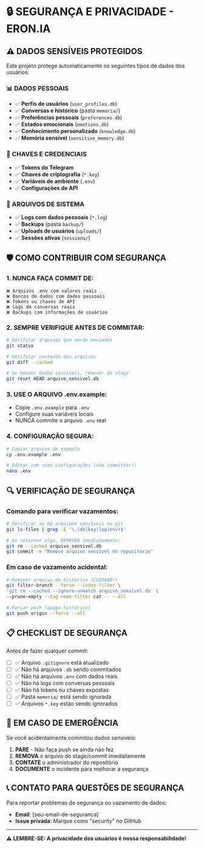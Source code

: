 # 🔒 SEGURANÇA E PRIVACIDADE - ERON.IA

## ⚠️ DADOS SENSÍVEIS PROTEGIDOS

Este projeto protege automaticamente os seguintes tipos de dados dos usuários:

### 📊 DADOS PESSOAIS
- ✅ **Perfis de usuários** (`user_profiles.db`)
- ✅ **Conversas e histórico** (pasta `memoria/`)
- ✅ **Preferências pessoais** (`preferences.db`)
- ✅ **Estados emocionais** (`emotions.db`)
- ✅ **Conhecimento personalizado** (`knowledge.db`)
- ✅ **Memória sensível** (`sensitive_memory.db`)

### 🔑 CHAVES E CREDENCIAIS
- ✅ **Tokens do Telegram** 
- ✅ **Chaves de criptografia** (`*.key`)
- ✅ **Variáveis de ambiente** (`.env`)
- ✅ **Configurações de API**

### 💾 ARQUIVOS DE SISTEMA
- ✅ **Logs com dados pessoais** (`*.log`)
- ✅ **Backups** (pasta `backup/`)
- ✅ **Uploads de usuários** (`uploads/`)
- ✅ **Sessões ativas** (`sessions/`)

## 🛡️ COMO CONTRIBUIR COM SEGURANÇA

### 1. **NUNCA FAÇA COMMIT DE:**
```
❌ Arquivos .env com valores reais
❌ Bancos de dados com dados pessoais
❌ Tokens ou chaves de API
❌ Logs de conversas reais
❌ Backups com informações de usuários
```

### 2. **SEMPRE VERIFIQUE ANTES DE COMMITAR:**
```bash
# Verificar arquivos que serão enviados
git status

# Verificar conteúdo dos arquivos
git diff --cached

# Se houver dados sensíveis, remover do stage
git reset HEAD arquivo_sensivel.db
```

### 3. **USE O ARQUIVO .env.example:**
- Copie `.env.example` para `.env`
- Configure suas variáveis locais
- NUNCA commite o arquivo `.env` real

### 4. **CONFIGURAÇÃO SEGURA:**
```bash
# Copiar arquivo de exemplo
cp .env.example .env

# Editar com suas configurações (não committar!)
nano .env
```

## 🔍 VERIFICAÇÃO DE SEGURANÇA

### Comando para verificar vazamentos:
```bash
# Verificar se há arquivos sensíveis no git
git ls-files | grep -E '\.(db|key|log|env)$'

# Se retornar algo, REMOVER imediatamente:
git rm --cached arquivo_sensivel.db
git commit -m "Remove arquivo sensível do repositório"
```

### Em caso de vazamento acidental:
```bash
# Remover arquivo do histórico (CUIDADO!)
git filter-branch --force --index-filter \
'git rm --cached --ignore-unmatch arquivo_sensivel.db' \
--prune-empty --tag-name-filter cat -- --all

# Forçar push (apaga histórico)
git push origin --force --all
```

## 📋 CHECKLIST DE SEGURANÇA

Antes de fazer qualquer commit:

- [ ] ✅ Arquivo `.gitignore` está atualizado
- [ ] ✅ Não há arquivos `.db` sendo commitados
- [ ] ✅ Não há arquivos `.env` com dados reais
- [ ] ✅ Não há logs com conversas pessoais
- [ ] ✅ Não há tokens ou chaves expostas
- [ ] ✅ Pasta `memoria/` está sendo ignorada
- [ ] ✅ Arquivos `*.key` estão sendo ignorados

## 🚨 EM CASO DE EMERGÊNCIA

Se você acidentalmente commitou dados sensíveis:

1. **PARE** - Não faça push se ainda não fez
2. **REMOVA** o arquivo do stage/commit imediatamente
3. **CONTATE** o administrador do repositório
4. **DOCUMENTE** o incidente para melhorar a segurança

## 📞 CONTATO PARA QUESTÕES DE SEGURANÇA

Para reportar problemas de segurança ou vazamento de dados:
- **Email**: [seu-email-de-seguranca]
- **Issue privada**: Marque como "security" no GitHub

---

**⚠️ LEMBRE-SE: A privacidade dos usuários é nossa responsabilidade!**